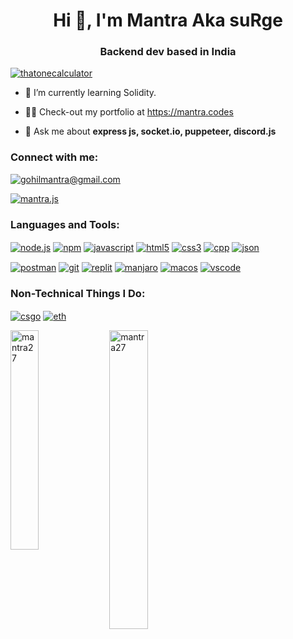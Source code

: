 
<h1 align="center">Hi 👋, I'm Mantra Aka suRge</h1>
<h3 align="center">Backend dev based in India</h3>


<a href="https://discord.gg/NBwSdcYa22"><p><img align="center" src="https://discord.c99.nl/widget/theme-2/610432757113421834.png" alt="thatonecalculator"/></a>



- 🌱 I’m currently learning Solidity.

- 👨‍💻 Check-out my portfolio at https://mantra.codes

- 💬 Ask me about **express js, socket.io, puppeteer, discord.js**


<h3 align="left">Connect with me:</h3>
<p align="left">
  <p>
  <a href="mailto:gohilmantra@gmail.com" target="blank"><img src="https://shields.io/badge/send_me-email-d44a3c?logo=gmail&style=for-the-badge" size=10% alt="gohilmantra@gmail.com"/></a>
  </p>
  
<a href="https://instagram.com/mantra.27" target="blank"><img align="center" src="https://img.shields.io/static/v1?logo=instagram&label=&message=Mantra&color=36393f&style=for-the-badge" alt="mantra.js"/></a>
</p>


<h3 align="left">Languages and Tools:</h3>
<p align="left"> 
  <a href="https://nodejs.org/en/" target="blank"><img align="center" src="https://img.shields.io/badge/Node.js-339933?style=for-the-badge&logo=nodedotjs&logoColor=white" alt="node.js"/></a>
  <a href="https://www.npmjs.com/" target="blank"><img align="center" src="https://img.shields.io/badge/npm-CB3837?style=for-the-badge&logo=npm&logoColor=white" alt="npm"/></a>
  <a href="https://www.google.com/search?q=javascript" target="blank"><img align="center" src="https://img.shields.io/badge/JavaScript-323330?style=for-the-badge&logo=javascript&logoColor=F7DF1E" alt="javascript"/></a>
  <a href="https://www.google.com/search?q=html5" target="blank"><img align="center" src="https://img.shields.io/badge/HTML5-E34F26?style=for-the-badge&logo=html5&logoColor=white" alt="html5"/></a>
  <a href="https://www.google.com/search?q=css3" target="blank"><img align="center" src="https://img.shields.io/badge/CSS3-1572B6?style=for-the-badge&logo=css3&logoColor=white" alt="css3"/></a>
  <a href="https://www.google.com/search?q=c%2B%2B" target="blank"><img align="center" src="https://img.shields.io/badge/C%2B%2B-00599C?style=for-the-badge&logo=c%2B%2B&logoColor=white" alt="cpp"/></a>
  <a href="https://www.json.org/json-en.html" target="blank"><img align="center" src="https://img.shields.io/badge/json-5E5C5C?style=for-the-badge&logo=json&logoColor=white" alt="json"/></a>
  </a>

  <a href="https://www.postman.com/" target="blank"><img align="center" src="https://img.shields.io/badge/Postman-FF6C37?style=for-the-badge&logo=Postman&logoColor=white" alt="postman"/></a>
  <a href="https://git-scm.com/" target="blank"><img align="center" src="https://img.shields.io/badge/Git-F05032?style=for-the-badge&logo=git&logoColor=white" alt="git"/></a>
  <a href="https://replit.com/" target="blank"><img align="center" src="https://img.shields.io/badge/replit-667881?style=for-the-badge&logo=replit&logoColor=white" alt="replit"/></a>
  <a href="https://manjaro.org/" target="blank"><img align="center" src="https://img.shields.io/badge/manjaro-35BF5C?style=for-the-badge&logo=manjaro&logoColor=white" alt="manjaro"/></a>
  <a href="https://www.apple.com/in/macos/monterey/" target="blank"><img align="center" src="https://img.shields.io/badge/mac%20os-000000?style=for-the-badge&logo=apple&logoColor=white" alt="macos"/></a>
  <a href="https://code.visualstudio.com/" target="blank"><img align="center" src="https://img.shields.io/badge/Visual_Studio_Code-0078D4?style=for-the-badge&logo=visual%20studio%20code&logoColor=white" alt="vscode"/></a>
  
  </a>
  </p>
  
   <h3 align="left">Non-Technical Things I Do:</h3>
   <p align="left"> 
  <a href="https://blog.counter-strike.net/" target="blank"><img align="center" src="https://img.shields.io/badge/Counter_Strike-000000?style=for-the-badge&logo=counter-strike&logoColor=white" alt="csgo"/></a>
  <a href="https://www.google.com/url?sa=t&source=web&rct=j&url=https://www.coinbase.com/price/ethereum&ved=2ahUKEwjVzfjR4Jz0AhVMX30KHXmLCksQFnoECAoQAg&usg=AOvVaw3-dPt9UuH4UfHDf3JcF7hJ" target="blank"><img align="center" src="https://img.shields.io/badge/Ethereum-3C3C3D?style=for-the-badge&logo=Ethereum&logoColor=white" alt="eth"/></a>
    </p>
  
<p><img align="left" src="https://github-readme-stats.vercel.app/api/top-langs?username=mantra27&show_icons=true&locale=en&layout=compact" alt="mantra27" width="30%" height="30%"/></p>

<p>&nbsp;<img align="center" src="https://github-readme-stats.vercel.app/api?username=mantra27&show_icons=true&locale=en" alt="mantra27" width="35%" height="35%"/></p>
